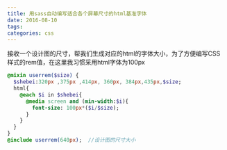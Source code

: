 ```yaml
---
title: 用sass自动编写适合各个屏幕尺寸的html基准字体
date: 2016-08-10
tags:
categories: css
---
```


接收一个设计图的尺寸，帮我们生成对应的html的字体大小，为了方便编写CSS样式的rem值，在这里我习惯采用html字体为100px

<!-- more -->

```sass
@mixin userrem($size) {
  $shebei:320px ,375px ,414px, 360px, 384px,435px,$size;
  html{
    @each $i in $shebei{
      @media screen and (min-width:$i){
        font-size: 100px*($i/$size);
      }
    }
  }
}
@include userrem(640px);  //设计图的尺寸大小
```
